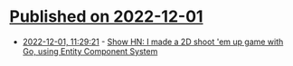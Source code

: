 # [Published on 2022-12-01](index.md)

* [2022-12-01, 11:29:21](https://news.ycombinator.com/item?id=33814950) - [Show HN: I made a 2D shoot 'em up game with Go, using Entity Component System](https://github.com/m110/airplanes)
